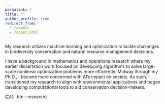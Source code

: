 ```yaml
---
permalink: /
title: ""
author_profile: true
redirect_from: 
  - /about/
  - /about.html
---
```


My research utilizes machine learning and optimization to tackle challenges in biodiversity conservation and natural resource management decisions. 

I have a background in mathematics and operations research where my earlier dissertation work focused on developing algorithms to solve large-scale nonlinear optimization problems more efficiently.
Midway through my Ph.D., I became more concerned with AI’s impact on society. As such, I transitioned my research to align with environmental applications and began developing computational tools to aid conservation decision-makers. 



<a href="/files/ckbuhler_cv.pdf" target="_blank">CV</a>{: .btn--research}

